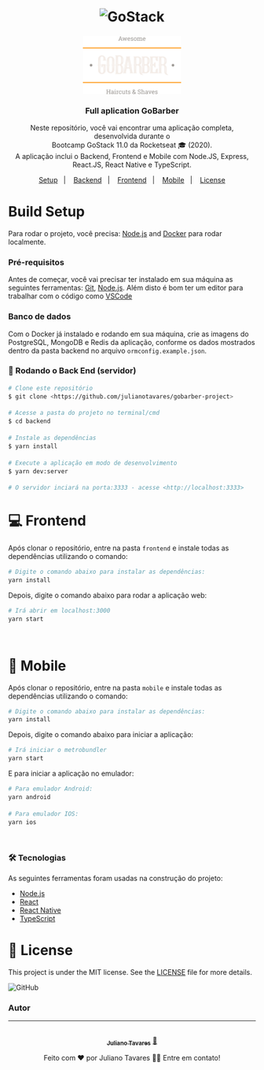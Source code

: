 <h1 align="center">
    <img alt="GoStack" src="https://rocketseat-cdn.s3-sa-east-1.amazonaws.com/bootcamp-header.png" width="200px" />
</h1>

<h3 align="center">
  <img alt="GoStack" src="assets/logo.png" width="200px" /> <br/><br/>
  Full aplication GoBarber
</h3>

<p align="center">Neste repositório, você vai encontrar uma aplicação completa, desenvolvida durante o<br/>Bootcamp GoStack 11.0 da Rocketseat 🎓 (2020). <br/> A aplicação inclui o Backend, Frontend e Mobile com Node.JS, Express, React.JS, React Native e TypeScript.</p>

<p align="center">
  <a href="#coffee-back-end">Setup</a>&nbsp;&nbsp;&nbsp;|&nbsp;&nbsp;&nbsp;
  <a href="#coffee-back-end">Backend</a>&nbsp;&nbsp;&nbsp;|&nbsp;&nbsp;&nbsp;
  <a href="#computer-frontend">Frontend</a>&nbsp;&nbsp;&nbsp;|&nbsp;&nbsp;&nbsp;
  <a href="#iphone-mobile">Mobile</a>&nbsp;&nbsp;&nbsp;|&nbsp;&nbsp;&nbsp;
  <a href="#memo-license">License</a>
</p>

# Build Setup

Para rodar o projeto, você precisa: [Node.js](https://nodejs.org/) and [Docker](https://docs.docker.com/install/)  para rodar localmente.

### Pré-requisitos

Antes de começar, você vai precisar ter instalado em sua máquina as seguintes ferramentas:
[Git](https://git-scm.com), [Node.js](https://nodejs.org/en/). 
Além disto é bom ter um editor para trabalhar com o código como [VSCode](https://code.visualstudio.com/)

### Banco de dados

Com o Docker já instalado e rodando em sua máquina, crie as imagens do PostgreSQL, MongoDB e Redis da aplicação, conforme os dados mostrados dentro da pasta backend no arquivo `ormconfig.example.json`.

### 🎲 Rodando o Back End (servidor)

```bash
# Clone este repositório
$ git clone <https://github.com/julianotavares/gobarber-project>

# Acesse a pasta do projeto no terminal/cmd
$ cd backend

# Instale as dependências
$ yarn install

# Execute a aplicação em modo de desenvolvimento
$ yarn dev:server

# O servidor inciará na porta:3333 - acesse <http://localhost:3333>
```

# :computer: Frontend

Após clonar o repositório, entre na pasta `frontend` e instale todas as dependências utilizando o comando:
```bash
# Digite o comando abaixo para instalar as dependências:
yarn install
```
Depois, digite o comando abaixo para rodar a aplicação web:
```bash
# Irá abrir em localhost:3000
yarn start
```
<br>

# :iphone: Mobile 

Após clonar o repositório, entre na pasta `mobile` e instale todas as dependências utilizando o comando:
```bash
# Digite o comando abaixo para instalar as dependências:
yarn install
```
Depois, digite o comando abaixo para iniciar a aplicação:
```bash
# Irá iniciar o metrobundler
yarn start
```
E para iniciar a aplicação no emulador:
```bash
# Para emulador Android:
yarn android

# Para emulador IOS:
yarn ios
```
<br>

### 🛠 Tecnologias

As seguintes ferramentas foram usadas na construção do projeto:

- [Node.js](https://nodejs.org/en/)
- [React](https://pt-br.reactjs.org/)
- [React Native](https://reactnative.dev/)
- [TypeScript](https://www.typescriptlang.org/)
  
# :memo: License

This project is under the MIT license. See the [LICENSE](LICENSE.md) file for more details.

![GitHub](https://img.shields.io/github/license/julianotavares/gobarber-project?logo=Licensed)

### Autor
---


<div align="center">
<a href="https://www.linkedin.com/in/julianotavares/">
 <img style="border-radius: 50%" src="https://avatars3.githubusercontent.com/u/38234499?s=460&u=465cde5b2afdf65c5b43d8c0496bde2fa5a7dd1a&v=4" width="100px;" alt=""/>
 <br />
 <sub><b>Juliano Tavares</b></sub></a> <a href="https://www.linkedin.com/in/julianotavares/" title="Juliano Tavares">🚀</a>

Feito com ❤️ por Juliano Tavares 👋🏽 Entre em contato!
</div>
